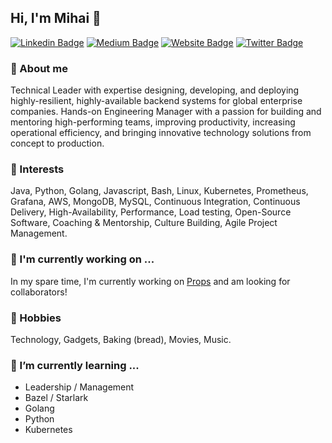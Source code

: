 ## Hi, I'm Mihai 👋

[![Linkedin Badge](https://img.shields.io/badge/-MihaiBojin-blue?style=flat&logo=Linkedin&logoColor=white&link=https://www.linkedin.com/in/MihaiBojin/)](https://www.linkedin.com/in/MihaiBojin/)
[![Medium Badge](https://img.shields.io/badge/-@mihaibojin-000000?style=flat&labelColor=000000&logo=Medium&link=https://medium.com/@mihaibojin)](https://medium.com/@mihaibojin)
[![Website Badge](https://img.shields.io/badge/-mihaibojin.com-47CCCC?style=flat&logo=Google-Chrome&logoColor=white&link=https://MihaiBojin.com)](https://MihaiBojin.com)
[![Twitter Badge](https://img.shields.io/badge/-@_MihaiBojin-1ca0f1?style=flat&labelColor=1ca0f1&logo=twitter&logoColor=white&link=https://twitter.com/MihaiBojin)](https://twitter.com/MihaiBojin)

### 🔭 About me

Technical Leader with expertise designing, developing, and deploying highly-resilient, highly-available backend systems for global enterprise companies.  Hands-on Engineering Manager with a passion for building and mentoring high-performing teams, improving productivity, increasing operational efficiency, and bringing innovative technology solutions from concept to production.

### 💬 Interests

Java, Python, Golang, Javascript, Bash, Linux, Kubernetes, Prometheus, Grafana, AWS, MongoDB, MySQL, Continuous Integration, Continuous Delivery, High-Availability, Performance, Load testing, Open-Source Software, Coaching & Mentorship, Culture Building, Agile Project Management.

### 🤔 I'm currently working on ...

In my spare time, I'm currently working on [Props](https://github.com/MihaiBojin/props) and am looking for collaborators!

### 💬 Hobbies

Technology, Gadgets, Baking (bread), Movies, Music.

### 🌱 I’m currently learning ...

- Leadership / Management
- Bazel / Starlark
- Golang
- Python
- Kubernetes
